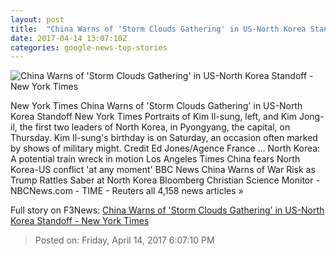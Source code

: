 ```yaml
---
layout: post
title:  "China Warns of 'Storm Clouds Gathering' in US-North Korea Standoff - New York Times"
date: 2017-04-14 13:07:10Z
categories: google-news-top-stories
---
```


![China Warns of 'Storm Clouds Gathering' in US-North Korea Standoff - New York Times](https://static01.nyt.com/images/2017/04/15/world/15fears-1/15fears-1-facebookJumbo.jpg)

New York Times China Warns of 'Storm Clouds Gathering' in US-North Korea Standoff New York Times Portraits of Kim Il-sung, left, and Kim Jong-il, the first two leaders of North Korea, in Pyongyang, the capital, on Thursday. Kim Il-sung's birthday is on Saturday, an occasion often marked by shows of military might. Credit Ed Jones/Agence France ... North Korea: A potential train wreck in motion Los Angeles Times China fears North Korea-US conflict 'at any moment' BBC News China Warns of War Risk as Trump Rattles Saber at North Korea Bloomberg Christian Science Monitor - NBCNews.com - TIME - Reuters all 4,158 news articles »


Full story on F3News: [China Warns of 'Storm Clouds Gathering' in US-North Korea Standoff - New York Times](http://www.f3nws.com/n/aesZjB)

> Posted on: Friday, April 14, 2017 6:07:10 PM
